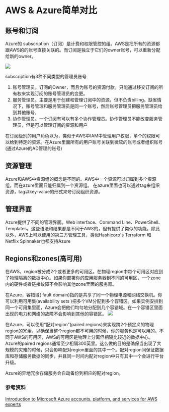 # AWS & Azure简单对比
## 账号和订阅

Azure的 subscription（订阅）是计费和权限管控的组。AWS是把所有的资源都跟AWS的的账号直接关联的。而订阅是独立于它们的owner账号，可以重新分配给新的owner。


![](https://docs.microsoft.com/en-us/azure/architecture/aws-professional/images/azure-aws-account-compare.png)

subscription有3种不同类型的管理员账号
1. 账号管理员。订阅的Owner，而且为账号的资源付款。只能通过移交订阅的所有权来实现订阅的账号管理员的变更。
2. 服务管理员。主要是用于创建和管理订阅中的资源，但不负责billing。缺省情况下，账号管理和服务管理员是同一个账号，然后账号管理员把服务管理员给到其他账号，
3. 协作管理员。一个订阅有可以有多个协作管理员。协作管理员不能改变服务管理员，但是可以管理订阅的资源和用户


在订阅级别的用户角色以为，类似于AWS中IAM中管理用户权限，单个的权限可以给到特定的资源。在Azure里面所有的用户账号关联到微软的账号或者组织账号(通过Azure的AD管理的账号)


## 资源管理
Azure和AWS中资源组的概念是不同的。AWS中一个资源可以归属到多个资源组，而在azure里面只能归属到一个资源组。 在azure里面也可以通过tag来组织资源，tag以key-value的形式来夸订阅组织资源。


## 管理界面
Azure提供了不同的管理界面。Web interface、Command Line、PowerShell、Templates。这些语法和结果都是不同于AWS的，但有提供了类似的功能。除此以外，AWS上可以使用的第三方管理工具，类似Hashicorp's Terraform 和Netflix Spinnaker也都支持Azure

## Regions和zones(高可用)
在AWS，region被分成2个或者更多的可用区。在物理region中每个可用区对应到了物理隔离的数据中心。如果你部署你的应用服务器到不同的可用区，一个zone内的硬件或者链接故障不会影响其他zone里面的服务器。

在Azure，容错域( fault domain)指的是共享了同一个物理电源和网络交换机。你可以利用可用集(availability sets )把多个VM分配到多个容错区。如果实例安排到同一个可用集里面，Azure会把他们均匀地分配到几个容错域。在一个容错区里面出现的电力和网络的故障不会影响到其他的容错区。
![](https://docs.microsoft.com/en-us/azure/architecture/aws-professional/images/zone-fault-domains.png)

在Azure，可以使用“配对region”(paired regions)来实现跨2个预定义的物理region的冗余，以确保当整个region都不可用的时候，你的服务也是可以用的。不同于AWS的可用区，AWS的可用区是物理上分离但相隔比较近的数据中心。Azure的paired regions通常至少相隔300英里。这么做的目的是确保当出现了大规模的灾难的时候，只会影响配对region里面的其中一个。配对region间保证数据库和存储服务数据的同步，并且同一时间内配对region中只有其中一个会进行平台升级。

Azure的异地冗余存储服务会自动备份到相应的配对region。

### 参考资料

[Introduction to Microsoft Azure accounts, platform, and services for AWS experts](https://docs.microsoft.com/en-us/azure/architecture/aws-professional/index)

